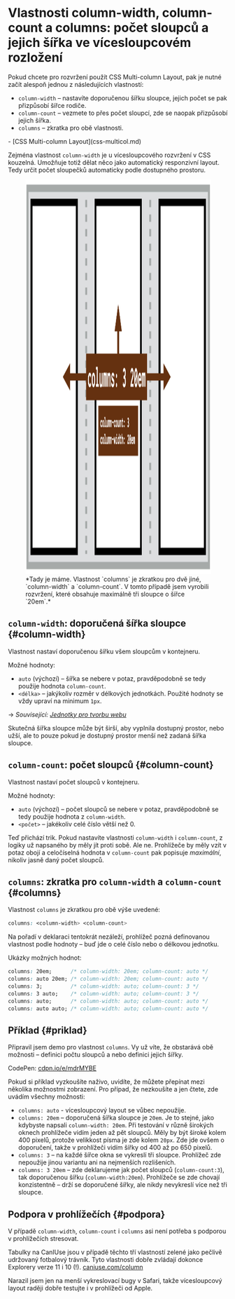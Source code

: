 # Vlastnosti column-width, column-count a columns: počet sloupců a jejich šířka ve vícesloupcovém rozložení

Pokud chcete pro rozvržení použít CSS Multi-column Layout, pak je nutné začít alespoň jednou z následujících vlastností:

- `column-width` – nastavíte doporučenou šířku sloupce, jejich počet se pak přizpůsobí šířce rodiče.
- `column-count` – vezmete to přes počet sloupcí, zde se naopak přizpůsobí jejich šířka.
- `columns` – zkratka pro obě vlastnosti.

<div class="related web-only" markdown="1">
- [CSS Multi-column Layout](css-multicol.md)
</div>

Zejména vlastnost `column-width` je u vícesloupcového rozvržení v CSS kouzelná. Umožňuje totiž dělat něco jako automatický responzivní layout. Tedy určit počet sloupečků automaticky podle dostupného prostoru.

<figure>
<img src="../dist/images/original/vdgrid/css-multicol-columns.png" width="1600" height="900" alt="CSS vlastnosti column-width, column-count a columns">
<figcaption markdown="1">
*Tady je máme. Vlastnost `columns` je zkratkou pro dvě jiné, `column-width` a `column-count`. V tomto případě jsem vyrobili rozvržení, které obsahuje maximálně tři sloupce o šířce `20em`.*
</figcaption>
</figure>

## `column-width`: doporučená šířka sloupce {#column-width}

Vlastnost nastaví doporučenou šířku všem sloupcům v kontejneru.

Možné hodnoty:

- `auto` (výchozí) – šířka se nebere v potaz, pravděpodobně se tedy použije hodnota `column-count`.
- `<délka>` – jakýkoliv rozměr v délkových jednotkách. Použité hodnoty se vždy upraví na minimum `1px`.

→ *Související: [Jednotky pro tvorbu webu](jednotky.md)*

Skutečná šířka sloupce může být širší, aby vyplnila dostupný prostor, nebo užší, ale to pouze pokud je dostupný prostor menší než zadaná šířka sloupce.

## `column-count`: počet sloupců {#column-count}

Vlastnost nastaví počet sloupců v kontejneru.

Možné hodnoty:

- `auto` (výchozí) – počet sloupců se nebere v potaz, pravděpodobně se tedy použije hodnota z `column-width`.
- `<počet>` – jakékoliv celé číslo větší než 0.

Teď přichází trik. Pokud nastavíte vlastnosti `column-width` i `column-count`, z logiky už napsaného by měly jít proti sobě. Ale ne. Prohlížeče by měly vzít v potaz obojí a celočíselná hodnota v `column-count` pak popisuje _maximální_, nikoliv jasně daný počet sloupců.

## `columns`: zkratka pro `column-width` a `column-count` {#columns}

Vlastnost `columns` je zkratkou pro obě výše uvedené:

```css
columns: <column-width> <column-count>
```

Na pořadí v deklaraci tentokrát nezáleží, prohlížeč pozná definovanou vlastnost podle hodnoty – buď jde o celé číslo nebo o délkovou jednotku.

Ukázky možných hodnot:

```css
columns: 20em;      /* column-width: 20em; column-count: auto */
columns: auto 20em; /* column-width: 20em; column-count: auto */
columns: 3;         /* column-width: auto; column-count: 3 */
columns: 3 auto;    /* column-width: auto; column-count: 3 */
columns: auto;      /* column-width: auto; column-count: auto */
columns: auto auto; /* column-width: auto; column-count: auto */
```

## Příklad {#priklad}

Připravil jsem demo pro vlastnost `columns`. Vy už víte, že obstarává obě možnosti – definici počtu sloupců a nebo definici jejich šířky.

CodePen: [cdpn.io/e/mdrMYBE](https://codepen.io/machal/pen/mdrMYBE?editors=1100)

Pokud si příklad vyzkoušíte naživo, uvidíte, že můžete přepínat mezi několika možnostmi zobrazení. Pro případ, že nezkoušíte a jen čtete, zde uvádím všechny možnosti:

- `columns: auto` - vícesloupcový layout se vůbec nepoužije.
- `columns: 20em` – doporučená šířka sloupce je `20em`. Je to stejné, jako kdybyste napsali `column-width: 20em`. Při testování v různě širokých oknech prohlížeče vidím jeden až pět sloupců. Měly by být široké kolem 400 pixelů, protože velikkost písma je zde kolem `20px`. Zde jde ovšem o doporučení, takže v prohlížeči vidím šířky od 400 až po 650 pixelů.
- `columns: 3` – na každé šířce okna se vykreslí tři sloupce. Prohlížeč zde nepoužije jinou variantu ani na nejmenších rozlišeních.
- `columns: 3 20em` – zde deklarujeme jak počet sloupců (`column-count:3`), tak doporučenou šířku (`column-width:20em`). Prohlížeče se zde chovají konzistentně – drží se doporučené šířky, ale nikdy nevykreslí více než tři sloupce.

## Podpora v prohlížečích {#podpora}

V případě `column-width`, `column-count` i `columns` asi není potřeba s podporou v prohlížečích stresovat.

Tabulky na CanIUse jsou v případě těchto tří vlastností zelené jako pečlivě udržovaný fotbalový trávník. Tyto vlastnosti dobře zvládají dokonce Explorery verze 11 i 10 (!). [caniuse.com/column](https://caniuse.com/?search=column)

Narazil jsem jen na menší vykreslovací bugy v Safari, takže vícesloupcový layout raději dobře testujte i v prohlížeči od Apple.

<!-- AdSnippet -->
